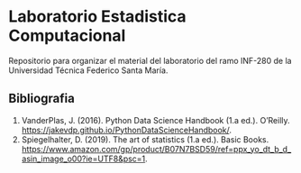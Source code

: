 # Laboratorio Estadistica Computacional

Repositorio para organizar el material del laboratorio del ramo INF-280 de la Universidad Técnica Federico Santa María.

## Bibliografia

1. VanderPlas, J. (2016). Python Data Science Handbook (1.a ed.). O’Reilly. https://jakevdp.github.io/PythonDataScienceHandbook/.
2. Spiegelhalter, D. (2019). The art of statistics (1.a ed.). Basic Books. https://www.amazon.com/gp/product/B07N7BSD59/ref=ppx_yo_dt_b_d_asin_image_o00?ie=UTF8&psc=1.

